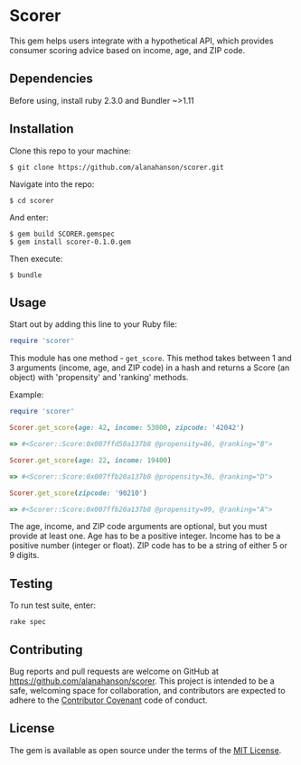 # Scorer

This gem helps users integrate with a hypothetical API, which provides consumer scoring advice based on income, age, and ZIP code.

## Dependencies

Before using, install ruby 2.3.0 and Bundler ~>1.11

## Installation

Clone this repo to your machine:
```
$ git clone https://github.com/alanahanson/scorer.git
```
Navigate into the repo:
```
$ cd scorer
```
And enter:

```
$ gem build SCORER.gemspec
$ gem install scorer-0.1.0.gem
```

Then execute:
```
$ bundle
```

## Usage

Start out by adding this line to your Ruby file:

```ruby
require 'scorer'
```

This module has one method - `get_score`. This method takes between 1 and 3 arguments (income, age, and ZIP code) in a hash and returns a Score (an object) with 'propensity' and 'ranking' methods.

Example:

```ruby
require 'scorer'

Scorer.get_score(age: 42, income: 53000, zipcode: '42042')

=> #<Scorer::Score:0x007ffd50a137b8 @propensity=86, @ranking="B">

Scorer.get_score(age: 22, income: 19400)

=> #<Scorer::Score:0x007ffb20a137b8 @propensity=36, @ranking="D">

Scorer.get_score(zipcode: '90210')

=> #<Scorer::Score:0x007ffb20a137b8 @propensity=99, @ranking="A">

```

The age, income, and ZIP code arguments are optional, but you must provide at least one. Age has to be a positive integer. Income has to be a positive number (integer or float). ZIP code has to be a string of either 5 or 9 digits.

## Testing

To run test suite, enter: 

```
rake spec
```

## Contributing

Bug reports and pull requests are welcome on GitHub at https://github.com/alanahanson/scorer. This project is intended to be a safe, welcoming space for collaboration, and contributors are expected to adhere to the [Contributor Covenant](http://contributor-covenant.org) code of conduct.

## License

The gem is available as open source under the terms of the [MIT License](http://opensource.org/licenses/MIT).


